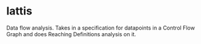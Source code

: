 # lattis

Data flow analysis. Takes in a specification for datapoints in a Control Flow Graph and does Reaching Definitions analysis on it.
